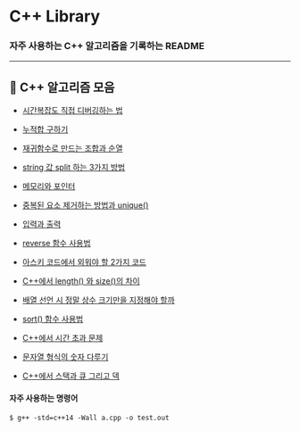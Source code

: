# C++ Library
### 자주 사용하는 C++ 알고리즘을 기록하는 README
***
## 📝 C++ 알고리즘 모음

* [시간복잡도 직접 디버깅하는 법](https://almond0115.tistory.com/entry/시간복잡도-직접-디버깅하는-법)

* [누적합 구하기](https://almond0115.tistory.com/entry/C에서-누적합-구하기)

* [재귀함수로 만드는 조합과 순열](https://almond0115.tistory.com/entry/재귀함수로-만드는-조합과-순열)

* [string 값 split 하는 3가지 방법](https://almond0115.tistory.com/entry/C에서-문자열-자르기-3가지-방법)

* [메모리와 포인터](https://almond0115.tistory.com/entry/메모리와-포인터)

* [중복된 요소 제거하는 방법과 unique()](https://almond0115.tistory.com/entry/C에서-중복된-요소-제거하는-법)

* [입력과 출력](https://almond0115.tistory.com/entry/C에서-입력과-출력)

* [reverse 함수 사용법](https://almond0115.tistory.com/entry/C에서-reverse-함수-사용법)

* [아스키 코드에서 외워야 할 2가지 코드](https://almond0115.tistory.com/entry/아스키-코드에서-외워야-할-2가지-코드)

* [C++에서 length() 와 size()의 차이](https://almond0115.tistory.com/entry/C에서-length와-size의-차이)

* [배열 선언 시 정말 상수 크기만을 지정해야 할까](https://almond0115.tistory.com/entry/C에서-배열-선언-시-정말-상수-크기만을-지정해야-할까)

* [sort() 함수 사용법](https://almond0115.tistory.com/entry/sort-함수-사용법)

* [C++에서 시간 초과 문제](https://almond0115.tistory.com/entry/코테에서-C-시간-초과-문제를-개선하는-3가지-방법)

* [문자열 형식의 숫자 다루기](https://almond0115.tistory.com/entry/isdigit-stoi-함수-활용법)

* [C++에서 스택과 큐 그리고 덱](https://almond0115.tistory.com/entry/C에서-스택과-큐)

#### 자주 사용하는 명령어

```
$ g++ -std=c++14 -Wall a.cpp -o test.out
```
